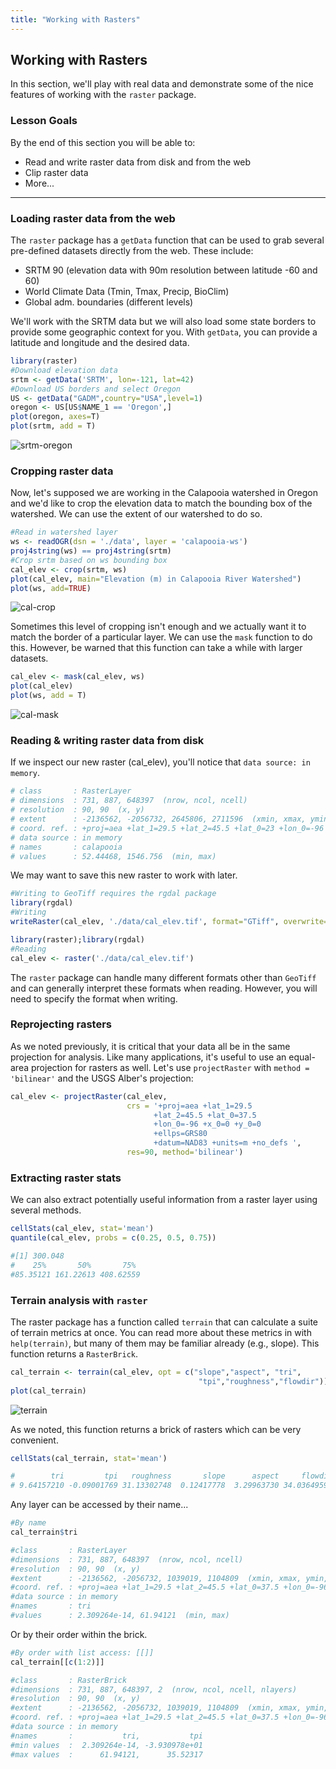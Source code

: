 ```yaml
---
title: "Working with Rasters"
---
```


## Working with Rasters

In this section, we'll play with real data and demonstrate some of the nice features of working with the `raster` package. 

### Lesson Goals
By the end of this section you will be able to: 
- Read and write raster data from disk and from the web
- Clip raster data
- More...

---

### Loading raster data from the web

The `raster` package has a `getData` function that can be used to grab several pre-defined datasets directly from the web. These include:

- SRTM 90 (elevation data with 90m resolution between latitude  -60 and 60)
- World Climate Data (Tmin, Tmax, Precip, BioClim)
- Global adm. boundaries (different levels)

We'll work with the SRTM data but we will also load some state borders to provide some geographic context for you. With `getData`, you can provide a latitude and longitude and the desired data. 

```r
library(raster)
#Download elevation data
srtm <- getData('SRTM', lon=-121, lat=42)
#Download US borders and select Oregon
US <- getData("GADM",country="USA",level=1)
oregon <- US[US$NAME_1 == 'Oregon',]
plot(oregon, axes=T)
plot(srtm, add = T)
```

![srtm-oregon](../../../img/srtm-oregon.png)

### Cropping raster data

Now, let's supposed we are working in the Calapooia watershed in Oregon and we'd like to crop the elevation data to match the bounding box of the watershed. We can use the extent of our watershed to do so. 

```r
#Read in watershed layer
ws <- readOGR(dsn = './data', layer = 'calapooia-ws')
proj4string(ws) == proj4string(srtm)
#Crop srtm based on ws bounding box
cal_elev <- crop(srtm, ws)
plot(cal_elev, main="Elevation (m) in Calapooia River Watershed")
plot(ws, add=TRUE)
```

![cal-crop](../../../img/cal-crop.png)

Sometimes this level of cropping isn't enough and we actually want it to match the border of a particular layer. We can use the `mask` function to do this. However, be warned that this function can take a while with larger datasets.

```r
cal_elev <- mask(cal_elev, ws)
plot(cal_elev)
plot(ws, add = T)
```

![cal-mask](../../../img/cal-mask.png)

### Reading & writing raster data from disk

If we inspect our new raster (cal_elev), you'll notice that `data source: in memory`. 

```r
# class       : RasterLayer 
# dimensions  : 731, 887, 648397  (nrow, ncol, ncell)
# resolution  : 90, 90  (x, y)
# extent      : -2136562, -2056732, 2645806, 2711596  (xmin, xmax, ymin, ymax)
# coord. ref. : +proj=aea +lat_1=29.5 +lat_2=45.5 +lat_0=23 +lon_0=-96 +x_0=0 +y_0=0 +datum=NAD83 +units=m +no_defs +ellps=GRS80 +towgs84=0,0,0 
# data source : in memory
# names       : calapooia 
# values      : 52.44468, 1546.756  (min, max)
```

We may want to save this new raster to work with later.

```r
#Writing to GeoTiff requires the rgdal package
library(rgdal)
#Writing 
writeRaster(cal_elev, './data/cal_elev.tif', format="GTiff", overwrite=TRUE)
```
```r
library(raster);library(rgdal)
#Reading
cal_elev <- raster('./data/cal_elev.tif')
```

The `raster` package can handle many different formats other than `GeoTiff` and can generally interpret these formats when reading. However, you will need to specify the format when writing. 

### Reprojecting rasters

As we noted previously, it is critical that your data all be in the same projection for analysis. Like many applications, it's useful to use an equal-area projection for rasters as well. Let's use `projectRaster` with `method = 'bilinear'` and the USGS Alber's projection: 

```r
cal_elev <- projectRaster(cal_elev, 
                          crs = '+proj=aea +lat_1=29.5 
                                +lat_2=45.5 +lat_0=37.5 
                                +lon_0=-96 +x_0=0 +y_0=0 
                                +ellps=GRS80 
                                +datum=NAD83 +units=m +no_defs ', 
                          res=90, method='bilinear')
```

### Extracting raster stats

We can also extract potentially useful information from a raster layer using several methods.

```r
cellStats(cal_elev, stat='mean')
quantile(cal_elev, probs = c(0.25, 0.5, 0.75))
```
```r
#[1] 300.048
#    25%       50%       75% 
#85.35121 161.22613 408.62559 
```

### Terrain analysis with `raster`

The raster package has a function called `terrain` that can calculate a suite of terrain metrics at once. You can read more about these metrics in with `help(terrain)`, but many of them may be familiar already (e.g., slope). This function returns a `RasterBrick`.

```r
cal_terrain <- terrain(cal_elev, opt = c("slope","aspect", "tri",
                                          "tpi","roughness","flowdir"))
plot(cal_terrain)
```
 
![terrain](../../../img/terrain.png)
 
As we noted, this function returns a brick of rasters which can be very convenient.

```r
cellStats(cal_terrain, stat='mean')
```
```r
#        tri         tpi   roughness       slope      aspect     flowdir 
# 9.64157210 -0.09001769 31.13302748  0.12417778  3.29963730 34.03649593 
```

Any layer can be accessed by their name...

```r
#By name
cal_terrain$tri
```
```r
#class       : RasterLayer 
#dimensions  : 731, 887, 648397  (nrow, ncol, ncell)
#resolution  : 90, 90  (x, y)
#extent      : -2136562, -2056732, 1039019, 1104809  (xmin, xmax, ymin, ymax)
#coord. ref. : +proj=aea +lat_1=29.5 +lat_2=45.5 +lat_0=37.5 +lon_0=-96 +x_0=0 +y_0=0 +ellps=GRS80 +datum=NAD83 +units=m +no_defs #+towgs84=0,0,0 
#data source : in memory
#names       : tri 
#values      : 2.309264e-14, 61.94121  (min, max)
```

Or by their order within the brick.

```r
#By order with list access: [[]]
cal_terrain[[c(1:2)]]
```
```r
#class       : RasterBrick 
#dimensions  : 731, 887, 648397, 2  (nrow, ncol, ncell, nlayers)
#resolution  : 90, 90  (x, y)
#extent      : -2136562, -2056732, 1039019, 1104809  (xmin, xmax, ymin, ymax)
#coord. ref. : +proj=aea +lat_1=29.5 +lat_2=45.5 +lat_0=37.5 +lon_0=-96 +x_0=0 +y_0=0 +ellps=GRS80 +datum=NAD83 +units=m +no_defs #+towgs84=0,0,0 
#data source : in memory
#names       :           tri,           tpi 
#min values  :  2.309264e-14, -3.930978e+01 
#max values  :      61.94121,      35.52317 
```



















